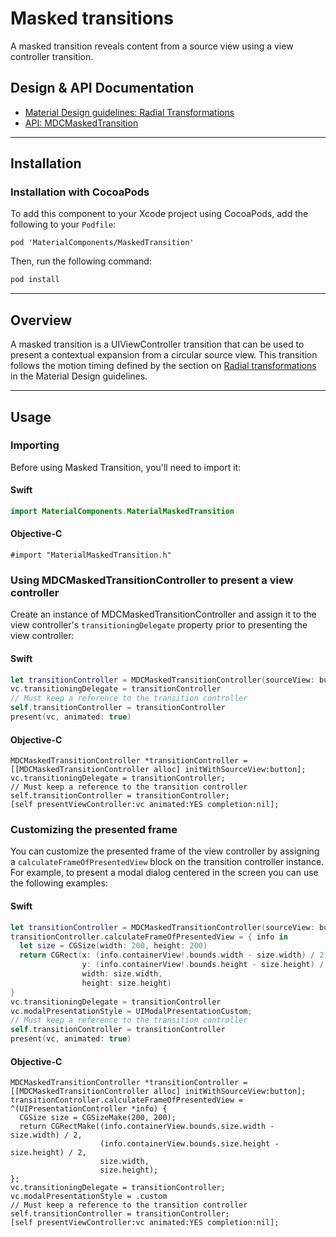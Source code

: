 <!--docs:
title: "Masked transitions"
layout: detail
section: components
excerpt: "A masked transition reveals content from a source view using a view controller transition."
iconId: maskedTransition
path: /catalog/masked-transitions/
api_doc_root: true
-->

# Masked transitions

A masked transition reveals content from a source view using a view controller transition.

## Design & API Documentation

<ul class="icon-list">
  <li class="icon-list-item icon-list-item--spec"><a href="https://material.io/guidelines/motion/transforming-material.html#transforming-material-radial-transformation">Material Design guidelines: Radial Transformations</a></li>
  <li class="icon-list-item icon-list-item--link"><a href="https://material.io/components/ios/catalog/masked-transitions/api-docs/Classes/MDCMaskedTransition.html">API: MDCMaskedTransition</a></li>
</ul>

- - -

## Installation

### Installation with CocoaPods

To add this component to your Xcode project using CocoaPods, add the following to your `Podfile`:

```
pod 'MaterialComponents/MaskedTransition'
```
<!--{: .code-renderer.code-renderer--install }-->

Then, run the following command:

```bash
pod install
```

- - -

## Overview

A masked transition is a UIViewController transition that can be used to present a contextual
expansion from a circular source view. This transition follows the motion timing defined by the
section on [Radial transformations](https://material.io/guidelines/motion/transforming-material.html#transforming-material-radial-transformation)
in the Material Design guidelines.

- - -

## Usage

### Importing

Before using Masked Transition, you'll need to import it:

<!--<div class="material-code-render" markdown="1">-->
#### Swift
```swift
import MaterialComponents.MaterialMaskedTransition
```

#### Objective-C

```objc
#import "MaterialMaskedTransition.h"
```
<!--</div>-->

### Using MDCMaskedTransitionController to present a view controller

Create an instance of MDCMaskedTransitionController and assign it to the view controller's
`transitioningDelegate` property prior to presenting the view controller:

<!--<div class="material-code-render" markdown="1">-->
#### Swift
```swift
let transitionController = MDCMaskedTransitionController(sourceView: button)
vc.transitioningDelegate = transitionController
// Must keep a reference to the transition controller
self.transitionController = transitionController
present(vc, animated: true)
```

#### Objective-C

```objc
MDCMaskedTransitionController *transitionController = [[MDCMaskedTransitionController alloc] initWithSourceView:button];
vc.transitioningDelegate = transitionController;
// Must keep a reference to the transition controller
self.transitionController = transitionController;
[self presentViewController:vc animated:YES completion:nil];
```
<!--</div>-->

### Customizing the presented frame

You can customize the presented frame of the view controller by assigning a
`calculateFrameOfPresentedView` block on the transition controller instance. For example, to present a modal
dialog centered in the screen you can use the following examples:

<!--<div class="material-code-render" markdown="1">-->
#### Swift
```swift
let transitionController = MDCMaskedTransitionController(sourceView: button)
transitionController.calculateFrameOfPresentedView = { info in
  let size = CGSize(width: 200, height: 200)
  return CGRect(x: (info.containerView!.bounds.width - size.width) / 2,
                y: (info.containerView!.bounds.height - size.height) / 2,
                width: size.width,
                height: size.height)
}
vc.transitioningDelegate = transitionController
vc.modalPresentationStyle = UIModalPresentationCustom;
// Must keep a reference to the transition controller
self.transitionController = transitionController
present(vc, animated: true)
```

#### Objective-C

```objc
MDCMaskedTransitionController *transitionController = [[MDCMaskedTransitionController alloc] initWithSourceView:button];
transitionController.calculateFrameOfPresentedView = ^(UIPresentationController *info) {
  CGSize size = CGSizeMake(200, 200);
  return CGRectMake((info.containerView.bounds.size.width - size.width) / 2,
                    (info.containerView.bounds.size.height - size.height) / 2,
                    size.width,
                    size.height);
};
vc.transitioningDelegate = transitionController;
vc.modalPresentationStyle = .custom
// Must keep a reference to the transition controller
self.transitionController = transitionController;
[self presentViewController:vc animated:YES completion:nil];
```
<!--</div>-->
